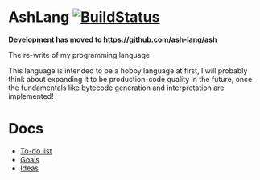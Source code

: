 # AshLang [![BuildStatus](https://travis-ci.org/SamTebbs33/AshLang.svg?branch=master)](https://travis-ci.org/SamTebbs33/AshLang)

**Development has moved to https://github.com/ash-lang/ash**

The re-write of my programming language

This language is intended to be a hobby language at first, I will probably think about expanding it to be production-code quality in the future, once the fundamentals like bytecode generation and interpretation are implemented!

# Docs
* [To-do list](https://github.com/SamTebbs33/AshLang/issues?q=is%3Aopen+is%3Aissue+label%3Atodo)
* [Goals](docs/goals.md)
* [Ideas](docs/ideas.md)
